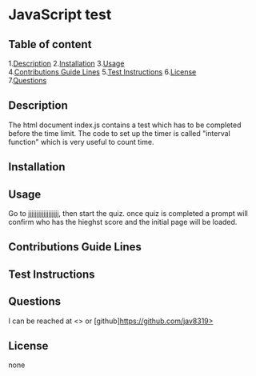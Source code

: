 
# JavaScript test  
      
## Table of content  

1.[Description](#description)
2.[Installation](#installation)
3.[Usage](#usage)  
4.[Contributions Guide Lines](#contributions-guide-lines) 
5.[Test Instructions](#test-instructions)
6.[License](#license)  
7.[Questions](#questions)  

## Description  

The html document index.js contains a test which has to be completed before the time limit. The code to set up the timer is called "interval function" which is very useful to count time.  

## Installation  

  

## Usage  

Go to jjjjjjjjjjjjjjjjjj, then start the quiz. once quiz is completed a prompt will confirm who has the hieghst score and the initial page will be loaded.  

## Contributions Guide Lines 

  

## Test Instructions  

  

## Questions  

I can be reached at <> or  [github]https://github.com/jav8319>

## License  

none
